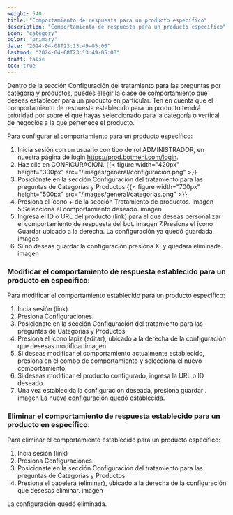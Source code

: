 ```yaml
---
weight: 540
title: "Comportamiento de respuesta para un producto específico"
description: "Comportamiento de respuesta para un producto específico"
icon: "category"
color: "primary"
date: "2024-04-08T23:13:49-05:00"
lastmod: "2024-04-08T23:13:49-05:00"
draft: false
toc: true
---
```



Dentro de la sección Configuración del tratamiento para las preguntas por categoría y productos, puedes elegir la clase de comportamiento que deseas establecer para un producto en particular. 
Ten en cuenta que el comportamiento de respuesta establecido para un producto tendrá prioridad por sobre el que hayas seleccionado para la categoría o vertical de negocios a la que pertenece el producto.

Para configurar el comportamiento para un producto específico:
1. Inicia sesión con un usuario con tipo de rol ADMINISTRADOR, en nuestra página de login <https://prod.botmeni.com/login>.
2. Haz clic en CONFIGURACIÓN.
{{< figure width="420px" height="300px" src="/images/general/configuracion.png" >}}
3. Posiciónate en la sección Configuración del tratamiento para las preguntas de Categorías y Productos
{{< figure width="700px" height="500px" src="/images/general/categorias.png" >}}
4. Presiona el ícono + de la sección Tratamiento de productos.
imagen
5.Selecciona el comportamiento deseado.
imagen
6. Ingresa el ID o URL del producto (link) para el que deseas personalizar el comportamiento de respuesta del bot.
imagen
7.Presiona el ícono Guardar ubicado a la derecha. La configuración ya quedó guardada. 
imageb
8. Si no deseas guardar la configuración presiona X, y quedará eliminada.
imagen


### Modificar el comportamiento de respuesta establecido para un producto en específico:

Para modificar el comportamiento establecido para un producto específico:

1. Incia sesión (link)
2. Presiona Configuraciones.
3. Posicionate en la sección Configuración del tratamiento para las preguntas de Categorías y Productos
4. Presiona el ícono lapiz (editar), ubicado a la derecha de la configuración que desesas modificar
imagen
5. Si deseas modificar el comportamiento actualmente establecido, presiona en el combo de comportamiento y selecciona el nuevo comportamiento.
6. Si deseas modificar el producto configurado, ingresa la URL o ID deseado.
7. Una vez establecida la configuración deseada, presiona guardar .
imagen
La nueva configuración quedó establecida.

### Eliminar el comportamiento de respuesta establecido para un producto en específico:

Para eliminar el comportamiento establecido para un producto específico:

1. Incia sesión (link)
2. Presiona Configuraciones.
3. Posicionate en la sección Configuración del tratamiento para las preguntas de Categorías y Productos
4. Presiona el papelera (eliminar), ubicado a la derecha de la configuración que desesas eliminar.
imagen

La configuración quedó eliminada.
